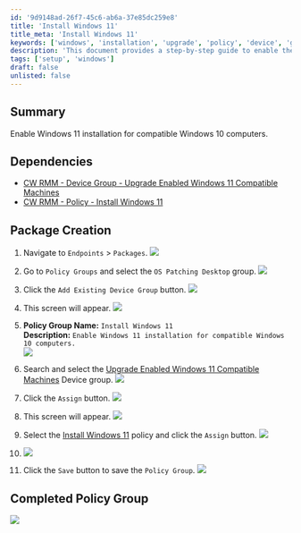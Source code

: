 ```yaml
---
id: '9d9148ad-26f7-45c6-ab6a-37e85dc259e8'
title: 'Install Windows 11'
title_meta: 'Install Windows 11'
keywords: ['windows', 'installation', 'upgrade', 'policy', 'device', 'group']
description: 'This document provides a step-by-step guide to enable the installation of Windows 11 on compatible Windows 10 computers through the ConnectWise RMM platform. It includes necessary dependencies, package creation instructions, and how to assign policies to device groups.'
tags: ['setup', 'windows']
draft: false
unlisted: false
---
```


## Summary

Enable Windows 11 installation for compatible Windows 10 computers.

## Dependencies

- [CW RMM - Device Group - Upgrade Enabled Windows 11 Compatible Machines](<../groups/Upgrade Enabled Windows 11 Compatible Machines.md>)
- [CW RMM - Policy - Install Windows 11](<../policies/Install Windows 11.md>)

## Package Creation

1. Navigate to `Endpoints` > `Packages`.
   ![](../../../static/img/Install-Windows-11/image_2.png)

2. Go to `Policy Groups` and select the `OS Patching Desktop` group.
   ![](../../../static/img/Install-Windows-11/image_3.png)

3. Click the `Add Existing Device Group` button.
   ![](../../../static/img/Install-Windows-11/image_4.png)

4. This screen will appear.
   ![](../../../static/img/Install-Windows-11/image_5.png)

5. **Policy Group Name:** `Install Windows 11`  
   **Description:** `Enable Windows 11 installation for compatible Windows 10 computers.`  
   ![](../../../static/img/Install-Windows-11/image_6.png)

6. Search and select the [Upgrade Enabled Windows 11 Compatible Machines](<../groups/Upgrade Enabled Windows 11 Compatible Machines.md>) Device group.
   ![](../../../static/img/Install-Windows-11/image_7.png)

7. Click the `Assign` button.
   ![](../../../static/img/Install-Windows-11/image_8.png)

8. This screen will appear.
   ![](../../../static/img/Install-Windows-11/image_9.png)

9. Select the [Install Windows 11](<../policies/Install Windows 11.md>) policy and click the `Assign` button.
   ![](../../../static/img/Install-Windows-11/image_10.png)

10. ![](../../../static/img/Install-Windows-11/image_11.png)

11. Click the `Save` button to save the `Policy Group`.
   ![](../../../static/img/Install-Windows-11/image_12.png)

## Completed Policy Group

![](../../../static/img/Install-Windows-11/image_13.png)




